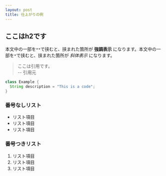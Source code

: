 ```yaml
---
layout: post
title: 仕上がりの例
---
```


ここはh2です
----

本文中の一部を``**``で挟むと、挟まれた箇所が **強調表示** になります。本文中の一部を``*``で挟むと、挟まれた箇所が *斜体表示* になります。

> ここは引用です。  
-- 引用元

```java
class Example {
  String description = "This is a code";
}
```

### 番号なしリスト
- リスト項目
- リスト項目
- リスト項目

### 番号つきリスト
1. リスト項目
1. リスト項目
1. リスト項目
